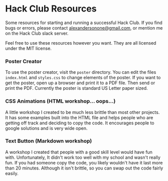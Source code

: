# Hack Club Resources
Some resources for starting and running a successful Hack Club.
If you find bugs or errors, please contact alexandersonone@gmail.com,
or mention me on the Hack Club slack server.

Feel free to use these resources however you want. They are all licensed under
the MIT license.

### Poster Creator
To use the poster creator, visit the `poster` directory.
You can edit the files `index.html` and `styles.css` to change elements of the poster.
If you want to get the poster, open up a browser and print it to a PDF file. Then send
or print the PDF. Currently the poster is standard US Letter paper sized.

### CSS Animations (HTML workshop... oops...)
A little workshop I created to be much less brittle than most other projects.
It has some examples built into the HTML file and helps people who are getting
off track and deciding to copy the code. It encourages people to google solutions
and is very wide open.

### Text Button (Markdown workshop)
A workshop I created that people with a good skill level would have fun with.
Unfortunately, It didn't work too well with my school and wasn't really fun. If
you had someone copy the code, you likely wouldn't have it last more than 20
minutes. Although it isn't brittle, so you can swap out the code fairly easily.
